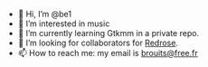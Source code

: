 - 👋 Hi, I’m @be1
- 👀 I’m interested in music
- 🌱 I’m currently learning Gtkmm in a private repo.
- 💞️ I’m looking for collaborators for [Redrose](http://brouits.free.fr/redrose/).
- 📫 How to reach me: my email is brouits@free.fr

<!---
be1/be1 is a ✨ special ✨ repository because its `README.md` (this file) appears on your GitHub profile.
You can click the Preview link to take a look at your changes.
--->
